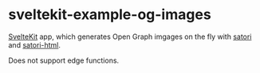 # sveltekit-example-og-images

[SvelteKit](https://kit.svelte.dev/) app, which generates Open Graph imgages on the fly with [satori](https://github.com/vercel/satori) and [satori-html](https://github.com/natemoo-re/satori-html).

Does not support edge functions.
